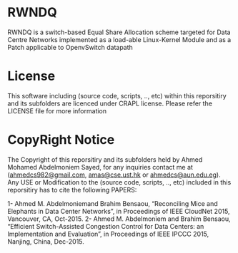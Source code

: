 # RWNDQ
RWNDQ is a switch-based Equal Share Allocation scheme targeted for Data Centre Networks implemented as a load-able Linux-Kernel Module and as a Patch applicable to OpenvSwitch datapath

# License
This software including (source code, scripts, .., etc) within this reporsitiry and its subfolders are licenced under CRAPL license. Please refer the LICENSE file for more information

# CopyRight Notice
The Copyright of this reporsitiry and its subfolders held by Ahmed Mohamed Abdelmoniem Sayed, for any inquiries contact me at (ahmedcs982@gmail.com, amas@cse.ust.hk or ahmedcs@aun.edu.eg).
Any USE or Modification to the (source code, scripts, .., etc) included in this reporsitiry has to cite the following PAPERS:

1- Ahmed M. Abdelmoniemand Brahim Bensaou, “Reconciling Mice and Elephants in Data Center Networks”, in Proceedings of IEEE CloudNet 2015, Vancouver, CA, Oct-2015. 
2- Ahmed M. Abdelmoniem and Brahim Bensaou, “Efficient Switch-Assisted Congestion Control for Data Centers: an Implementation and Evaluation”, in Proceedings of IEEE IPCCC 2015, Nanjing, China, Dec-2015. 



